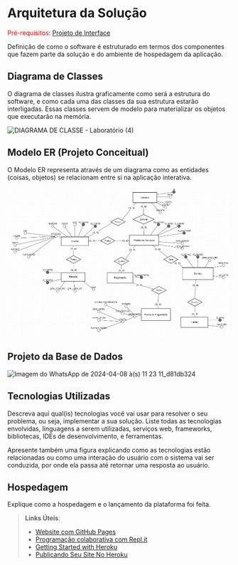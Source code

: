 # Arquitetura da Solução

<span style="color:red">Pré-requisitos: <a href="3-Projeto de Interface.md"> Projeto de Interface</a></span>

Definição de como o software é estruturado em termos dos componentes que fazem parte da solução e do ambiente de hospedagem da aplicação.

## Diagrama de Classes

O diagrama de classes ilustra graficamente como será a estrutura do software, e como cada uma das classes da sua estrutura estarão interligadas. Essas classes servem de modelo para materializar os objetos que executarão na memória.

![DIAGRAMA DE CLASSE - Laboratório (4)](https://github.com/ICEI-PUC-Minas-PMV-ADS/pmv-ads-2024-1-e2-proj-int-t3-grupo01/assets/149336734/88522cc4-23c7-46ec-ba2b-a245d2bec364)


## Modelo ER (Projeto Conceitual)

O Modelo ER representa através de um diagrama como as entidades (coisas, objetos) se relacionam entre si na aplicação interativa.

![(Modelo Entidade Relacionamento)](https://github.com/ICEI-PUC-Minas-PMV-ADS/pmv-ads-2024-1-e2-proj-int-t3-grupo01/blob/main/docs/img/mer.jpeg)

## Projeto da Base de Dados

![Imagem do WhatsApp de 2024-04-08 à(s) 11 23 11_d81db324](https://github.com/ICEI-PUC-Minas-PMV-ADS/pmv-ads-2024-1-e2-proj-int-t3-grupo01/assets/129694333/20c080fa-54ea-44ce-b0f2-4fd654c604eb)

 


## Tecnologias Utilizadas

Descreva aqui qual(is) tecnologias você vai usar para resolver o seu problema, ou seja, implementar a sua solução. Liste todas as tecnologias envolvidas, linguagens a serem utilizadas, serviços web, frameworks, bibliotecas, IDEs de desenvolvimento, e ferramentas.

Apresente também uma figura explicando como as tecnologias estão relacionadas ou como uma interação do usuário com o sistema vai ser conduzida, por onde ela passa até retornar uma resposta ao usuário.

## Hospedagem

Explique como a hospedagem e o lançamento da plataforma foi feita.

> **Links Úteis**:
>
> - [Website com GitHub Pages](https://pages.github.com/)
> - [Programação colaborativa com Repl.it](https://repl.it/)
> - [Getting Started with Heroku](https://devcenter.heroku.com/start)
> - [Publicando Seu Site No Heroku](http://pythonclub.com.br/publicando-seu-hello-world-no-heroku.html)
